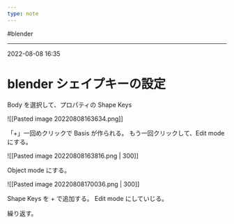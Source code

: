 ```yaml
---
type: note
---
```


#blender

---
2022-08-08  16:35

# blender  シェイプキーの設定

Body を選択して、プロパティの Shape Keys 

![[Pasted image 20220808163634.png]]


「+」一回めクリックで Basis が作られる。
もう一回クリックして、Edit mode にする。

![[Pasted image 20220808163816.png | 300]]

Object mode にする。

![[Pasted image 20220808170036.png | 300]]

Shape Keys を + で追加する。
Edit mode にしていじる。

繰り返す。


